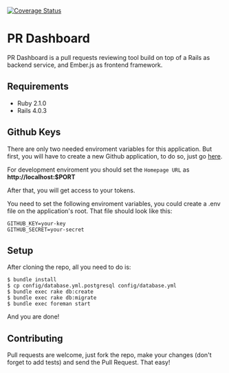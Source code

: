 [![Coverage Status](https://coveralls.io/repos/crowdint/prdashboard/badge.png)](https://coveralls.io/r/crowdint/prdashboard)

# PR Dashboard

PR Dashboard is a pull requests reviewing tool build on top of a Rails
as backend service, and Ember.js as frontend framework.

## Requirements

- Ruby 2.1.0
- Rails 4.0.3

## Github Keys

There are only two needed enviroment variables for this application. But
first, you will have to create a new Github application, to do so, just
go [here](https://github.com/settings/applications/new).

For development enviroment you should set the `Homepage URL` as
**http://localhost:$PORT**

After that, you will get access to your tokens.

You need to set the following enviroment variables, you could create a
.env file on the application's root. That file should look like this:

    GITHUB_KEY=your-key
    GITHUB_SECRET=your-secret

## Setup

After cloning the repo, all you need to do is:

    $ bundle install
    $ cp config/database.yml.postgresql config/database.yml
    $ bundle exec rake db:create
    $ bundle exec rake db:migrate
    $ bundle exec foreman start

And you are done!

## Contributing

Pull requests are welcome, just fork the repo, make your changes (don't
forget to add tests) and send the Pull Request. That easy!

